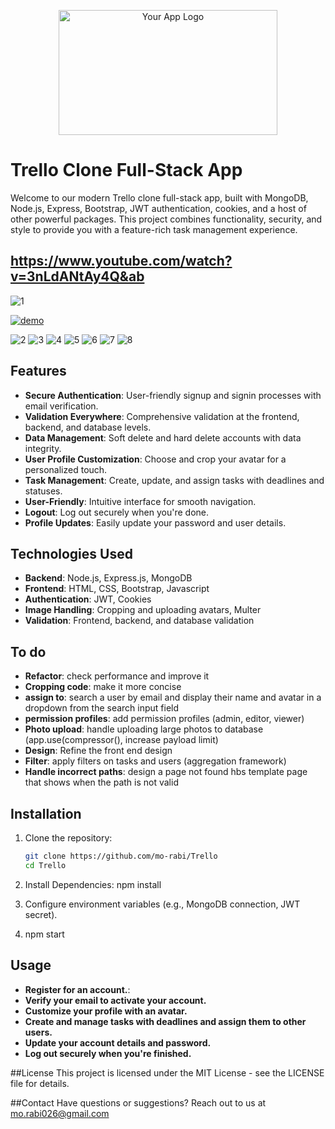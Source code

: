 <p align="center">
  <img src="https://logos-world.net/wp-content/uploads/2021/03/Trello-Logo.png" alt="Your App Logo" width="350" height="200">
</p>

# Trello Clone Full-Stack App

Welcome to our modern Trello clone full-stack app, built with MongoDB, Node.js, Express, Bootstrap, JWT authentication, cookies, and a host of other powerful packages. This project combines functionality, security, and style to provide you with a feature-rich task management experience.

## https://www.youtube.com/watch?v=3nLdANtAy4Q&ab
![1](https://github.com/Mo-Rabi/Trello-Full-Stack/assets/69902912/57ec0627-a835-463c-9238-eb7fcab82a30)


[![demo](https://github.com/Mo-Rabi/Trello-Full-Stack/assets/69902912/28767732-ae87-4f09-ac24-8105b79b4908)](https://www.youtube.com/watch?v=3nLdANtAy4Q&ab)

![2](https://github.com/Mo-Rabi/Trello-Full-Stack/assets/69902912/31063c5a-5ad1-497b-a6c9-bd34e10e6e02)
![3](https://github.com/Mo-Rabi/Trello-Full-Stack/assets/69902912/37461444-3f72-4733-a84d-70c5c048b894)
![4](https://github.com/Mo-Rabi/Trello-Full-Stack/assets/69902912/f424f3a3-7398-4a6a-bb88-378fc95033dd)
![5](https://github.com/Mo-Rabi/Trello-Full-Stack/assets/69902912/50fa7805-31bc-4f47-b6ec-1deadfe1b2d0)
![6](https://github.com/Mo-Rabi/Trello-Full-Stack/assets/69902912/a785659e-346d-4f24-a24c-06da01a66d3d)
![7](https://github.com/Mo-Rabi/Trello-Full-Stack/assets/69902912/aaaec389-b7ce-4dee-be0c-5ae7456ba659)
![8](https://github.com/Mo-Rabi/Trello-Full-Stack/assets/69902912/63a8cc7d-5324-4e89-bbfe-5d6b05b514a1)





## Features

- **Secure Authentication**: User-friendly signup and signin processes with email verification.
- **Validation Everywhere**: Comprehensive validation at the frontend, backend, and database levels.
- **Data Management**: Soft delete and hard delete accounts with data integrity.
- **User Profile Customization**: Choose and crop your avatar for a personalized touch.
- **Task Management**: Create, update, and assign tasks with deadlines and statuses.
- **User-Friendly**: Intuitive interface for smooth navigation.
- **Logout**: Log out securely when you're done.
- **Profile Updates**: Easily update your password and user details.

## Technologies Used

- **Backend**: Node.js, Express.js, MongoDB
- **Frontend**: HTML, CSS, Bootstrap, Javascript
- **Authentication**: JWT, Cookies
- **Image Handling**: Cropping and uploading avatars, Multer
- **Validation**: Frontend, backend, and database validation

## To do

- **Refactor**: check performance and improve it
- **Cropping code**: make it more concise
- **assign to**: search a user by email and display their name and avatar in a dropdown from the search input field
- **permission profiles**: add permission profiles (admin, editor, viewer)
- **Photo upload**: handle uploading large photos to database (app.use(compressor(), increase payload limit)
- **Design**: Refine the front end design
- **Filter**: apply filters on tasks and users (aggregation framework)
- **Handle incorrect paths**: design a page not found hbs template page that shows when the path is not valid

  
## Installation

1. Clone the repository:

   ```bash
   git clone https://github.com/mo-rabi/Trello
   cd Trello
2. Install Dependencies:
  npm install
3. Configure environment variables (e.g., MongoDB connection, JWT secret).
4. npm start


## Usage

- **Register for an account.**:
- **Verify your email to activate your account.**
- **Customize your profile with an avatar.**
- **Create and manage tasks with deadlines and assign them to other users.**
- **Update your account details and password.**
- **Log out securely when you're finished.**


##License
This project is licensed under the MIT License - see the LICENSE file for details.

##Contact
Have questions or suggestions? Reach out to us at mo.rabi026@gmail.com
